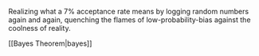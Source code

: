 Realizing what a 7% acceptance rate means by logging random numbers again and again, quenching the flames of low-probability-bias against the coolness of reality.

[[Bayes Theorem|bayes]]